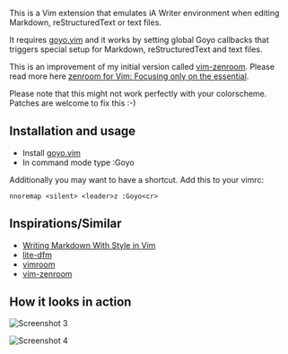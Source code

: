 This is a Vim extension that emulates iA Writer environment when editing Markdown, reStructuredText or text files.

It requires [goyo.vim](https://github.com/junegunn/goyo.vim) and it works by setting global Goyo callbacks that triggers special setup for Markdown, reStructuredText and text files.

This is an improvement of my initial version called [vim-zenroom](https://github.com/amix/vim-zenroom). Please read more here [
zenroom for Vim: Focusing only on the essential](http://amix.dk/blog/post/19744#zenroom-for-Vim-Focsuing-only-on-the-essential).

Please note that this might not work perfectly with your colorscheme. Patches are welcome to fix this :-)

## Installation and usage

* Install [goyo.vim](https://github.com/junegunn/goyo.vim)
* In command mode type :Goyo

Additionally you may want to have a shortcut. Add this to your vimrc:

    nnoremap <silent> <leader>z :Goyo<cr>

## Inspirations/Similar
* [Writing Markdown With Style in Vim](http://astrails.com/blog/2013/8/12/writing-markdown-with-style-in-vim)
* [lite-dfm](https://github.com/bilalq/lite-dfm)
* [vimroom](https://github.com/mikewest/vimroom)
* [vim-zenroom](https://github.com/amix/vim-zenroom)


## How it looks in action

![Screenshot 3](http://amix.dk/uploads/zenroom_documentation.jpg)

![Screenshot 4](http://amix.dk/uploads/zenroom_documentation_1.jpg)
